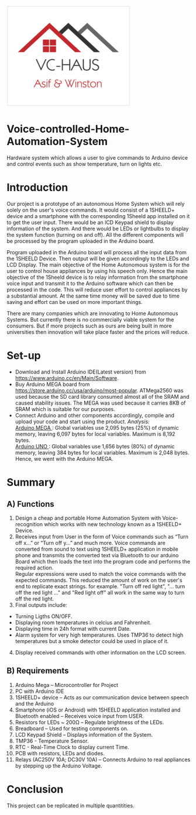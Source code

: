 #  ![VC-HAUS](https://github.com/WinstonMoh/Voice-controlled-Home-Automation-System/blob/master/images/logo.PNG)

# Voice-controlled-Home-Automation-System
Hardware system which allows a user to give commands to Arduino device and control events such as show temperature, turn on lights etc.

# Introduction
Our project is a prototype of an autonomous Home System which will rely solely on the user's voice commands. It would consist of a 1SHEELD+ device and a smartphone with the corresponding 1Sheeld app installed on it to get the user input. There would be an lCD Keypad shield to display information of the system. And there would be LEDs or lightbulbs to display the system function (turning on and off). All the different components will be processed by the program uploaded in the Arduino board. </br>

Program uploaded in the Arduino board will process all the input data from the 1SHEELD Device. Then output will be given accordingly to the LEDs and LCD Display. The main objective of the Home Autonomous system is for the user to control house appliances by using his speech only. Hence the main objective of the 1Sheeld device is to relay information from the smartphone voice input and transmit it to the Arduino software which can then be processed in the code. This will reduce user effort to control appliances by a substantial amount. At the same time money will be saved due to time saving and effort can be used on more important things. </br>

There are many companies which are innovating to Home Autonomous Systems. But currently there is no commercially viable system for the consumers. But if more projects such as ours are being built in more universities then innovation will take place faster and the prices will reduce. 


# Set-up
- Download and Install Arduino IDE(Latest version) from https://www.arduino.cc/en/Main/Software.
- Buy Arduino MEGA board from https://store.arduino.cc/usa/arduino/most-popular. ATMega2560 was used because the SD card library consumed almost all of the SRAM and caused stability issues. The MEGA was used because it carries 8KB of SRAM which is suitable for our purposes.
- Connect Arduino and other components accordingly, compile and upload your code and start using the product.
*Analysis:* </br>
<u>Arduino MEGA </u>: Global variables use 2,095 bytes (25%) of dynamic memory, leaving 6,097 bytes for local variables. Maximum is 8,192 bytes. </br>
<u>Arduino UNO </u>: Global variables use 1,656 bytes (80%) of dynamic memory, leaving 384 bytes for local variables. Maximum is 2,048 bytes. </br>
Hence, we went with the Arduino MEGA. 

# Summary
## A) Functions
1.	Design a cheap and portable Home Automation System with Voice-recognition which works with new technology known as a 1SHEELD+ Device.
2.	Receives input from User in the form of Voice commands such as “Turn off x...” or “Turn off y...” and much more. Voice commands are converted from sound to text using 1SHEELD+ application in mobile phone and transmits the converted text via Bluetooth to our arduino Board which then loads the text into the program code and performs the required action. </br> 
Regular expressions were used to match the voice commands with the expected commands. This reduced the amount of work on the user's end to replicate exact strings. for example. "Turn off red light", "... turn off the red light ..." and "Red light off" all work in the same way to turn off the red light.
3. Final outputs include: </br>
 - Turning Ligths ON/OFF.
 - Displaying room temperatures in celcius and Fahrenheit.
 - Displaying time in 24h format with current Date.
 - Alarm system for very high temperatures. Uses TMP36 to detect high temperatures but a smoke detector could be used in place of it.
4.	Display received commands with other information on the LCD screen.
 

## B) Requirements
1.	Arduino Mega – Microcontroller for Project
2.	PC with Arduino IDE
3.	1SHEELD+ device – Acts as our communication device between speech and the Arduino
4.	Smartphone (iOS or Android) with 1SHEELD application installed and Bluetooth enabled – Receives voice input from USER.
5.	Resistors for LEDs ~ 200Ω – Regulate brightness of the LEDs.
6.	Breadboard – Used for testing components on.
7.	LCD Keypad Shield – Displays information of the System.
8.  TMP36 - Temperature Sensor.
9.  RTC - Real-Time Clock to display current Time.
10. PCB with resistors, LEDs and diodes.
11.	Relays (AC250V 10A; DC30V 10A) – Connects Arduino to real appliances by stepping up the Arduino Voltage.


# Conclusion
This project can be replicated in multiple quantitities.
